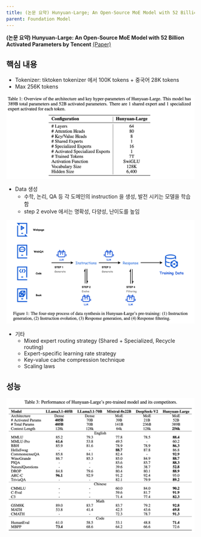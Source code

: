 ```yaml
---
title: (논문 요약) Hunyuan-Large; An Open-Source MoE Model with 52 Billion Activated Parameters by Tencent
parent: Foundation Model
---
```


**(논문 요약) Hunyuan-Large: An Open-Source MoE Model with 52 Billion Activated Parameters by Tencent** [(Paper)](https://arxiv.org/pdf/2411.02265)

## 핵심 내용
- Tokenizer: tiktoken tokenizer 에서 100K tokens + 중국어 28K tokens
- Max 256K tokens  
<img src="/data/papers/hunyuan/overview.png" width="800" />
   
- Data 생성
   - 수학, 논리, QA 등 각 도메인의 instruction 을 생성, 발전 시키는 모델을 학습함
   - step 2 evolve 에서는 명확성, 다양성, 난이도를 높임

<img src="/data/papers/hunyuan/data_synthesis.png" width="800" />


- 기타 
   - Mixed expert routing strategy (Shared + Specialized, Recycle routing)
   - Expert-specific learning rate strategy
   - Key-value cache compression technique
   - Scaling laws 

## 성능
<img src="/data/papers/hunyuan/result.png" width="800" />